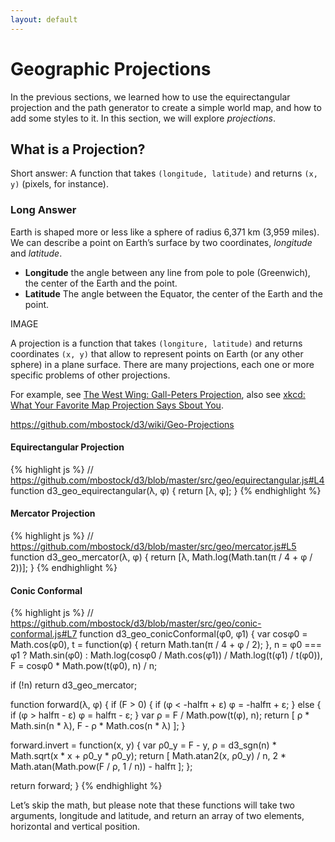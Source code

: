 ```yaml
---
layout: default
---
```


# Geographic Projections

In the previous sections, we learned how to use the equirectangular projection and the path generator to create a simple world map, and how to add some styles to it. In this section, we will explore _projections_.

## What is a Projection?

Short answer: A function that takes `(longitude, latitude)` and returns `(x, y)` (pixels, for instance).

### Long Answer

Earth is shaped more or less like a sphere of radius 6,371 km (3,959 miles). We can describe a point on Earth’s surface by two coordinates, _longitude_ and _latitude_.

- **Longitude** the angle between any line from pole to pole (Greenwich), the center of the Earth and the point.
- **Latitude** The angle between the Equator, the center of the Earth and the point.

IMAGE

A projection is a function that takes `(longiture, latitude)` and returns coordinates `(x, y)` that allow to represent points on Earth (or any other sphere) in a plane surface. There are many projections, each one or more specific problems of other projections.

For example, see [The West Wing: Gall-Peters Projection](https://www.youtube.com/embed/vVX-PrBRtTY), also see [xkcd: What Your Favorite Map Projection Says Sbout You](https://xkcd.com/977/).

https://github.com/mbostock/d3/wiki/Geo-Projections

#### Equirectangular Projection

{% highlight js %}
// https://github.com/mbostock/d3/blob/master/src/geo/equirectangular.js#L4
function d3_geo_equirectangular(λ, φ) {
  return [λ, φ];
}
{% endhighlight %}

#### Mercator Projection


{% highlight js %}
// https://github.com/mbostock/d3/blob/master/src/geo/mercator.js#L5
function d3_geo_mercator(λ, φ) {
  return [λ, Math.log(Math.tan(π / 4 + φ / 2))];
}
{% endhighlight %}

#### Conic Conformal

{% highlight js %}
// https://github.com/mbostock/d3/blob/master/src/geo/conic-conformal.js#L7
function d3_geo_conicConformal(φ0, φ1) {
  var cosφ0 = Math.cos(φ0),
      t = function(φ) { return Math.tan(π / 4 + φ / 2); },
      n = φ0 === φ1 ? Math.sin(φ0) : Math.log(cosφ0 / Math.cos(φ1)) / Math.log(t(φ1) / t(φ0)),
      F = cosφ0 * Math.pow(t(φ0), n) / n;

  if (!n) return d3_geo_mercator;

  function forward(λ, φ) {
    if (F > 0) { if (φ < -halfπ + ε) φ = -halfπ + ε; }
    else { if (φ > halfπ - ε) φ = halfπ - ε; }
    var ρ = F / Math.pow(t(φ), n);
    return [
      ρ * Math.sin(n * λ),
      F - ρ * Math.cos(n * λ)
    ];
  }

  forward.invert = function(x, y) {
    var ρ0_y = F - y,
        ρ = d3_sgn(n) * Math.sqrt(x * x + ρ0_y * ρ0_y);
    return [
      Math.atan2(x, ρ0_y) / n,
      2 * Math.atan(Math.pow(F / ρ, 1 / n)) - halfπ
    ];
  };

  return forward;
}
{% endhighlight %}

Let’s skip the math, but please note that these functions will take two arguments, longitude and latitude, and return an array of two elements, horizontal and vertical position.
